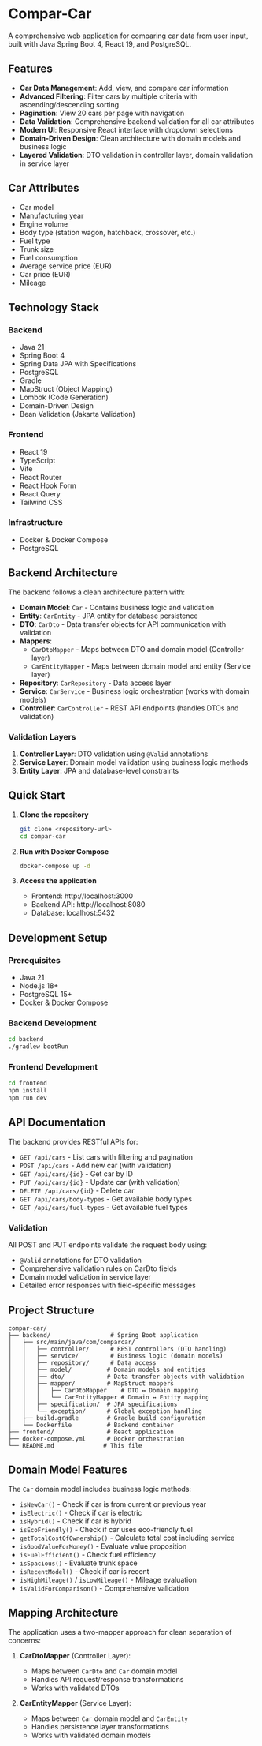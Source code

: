 # Compar-Car

A comprehensive web application for comparing car data from user input, built with Java Spring Boot 4, React 19, and PostgreSQL.

## Features

- **Car Data Management**: Add, view, and compare car information
- **Advanced Filtering**: Filter cars by multiple criteria with ascending/descending sorting
- **Pagination**: View 20 cars per page with navigation
- **Data Validation**: Comprehensive backend validation for all car attributes
- **Modern UI**: Responsive React interface with dropdown selections
- **Domain-Driven Design**: Clean architecture with domain models and business logic
- **Layered Validation**: DTO validation in controller layer, domain validation in service layer

## Car Attributes

- Car model
- Manufacturing year
- Engine volume
- Body type (station wagon, hatchback, crossover, etc.)
- Fuel type
- Trunk size
- Fuel consumption
- Average service price (EUR)
- Car price (EUR)
- Mileage

## Technology Stack

### Backend
- Java 21
- Spring Boot 4
- Spring Data JPA with Specifications
- PostgreSQL
- Gradle
- MapStruct (Object Mapping)
- Lombok (Code Generation)
- Domain-Driven Design
- Bean Validation (Jakarta Validation)

### Frontend
- React 19
- TypeScript
- Vite
- React Router
- React Hook Form
- React Query
- Tailwind CSS

### Infrastructure
- Docker & Docker Compose
- PostgreSQL

## Backend Architecture

The backend follows a clean architecture pattern with:

- **Domain Model**: `Car` - Contains business logic and validation
- **Entity**: `CarEntity` - JPA entity for database persistence
- **DTO**: `CarDto` - Data transfer objects for API communication with validation
- **Mappers**: 
  - `CarDtoMapper` - Maps between DTO and domain model (Controller layer)
  - `CarEntityMapper` - Maps between domain model and entity (Service layer)
- **Repository**: `CarRepository` - Data access layer
- **Service**: `CarService` - Business logic orchestration (works with domain models)
- **Controller**: `CarController` - REST API endpoints (handles DTOs and validation)

### Validation Layers

1. **Controller Layer**: DTO validation using `@Valid` annotations
2. **Service Layer**: Domain model validation using business logic methods
3. **Entity Layer**: JPA and database-level constraints

## Quick Start

1. **Clone the repository**
   ```bash
   git clone <repository-url>
   cd compar-car
   ```

2. **Run with Docker Compose**
   ```bash
   docker-compose up -d
   ```

3. **Access the application**
   - Frontend: http://localhost:3000
   - Backend API: http://localhost:8080
   - Database: localhost:5432

## Development Setup

### Prerequisites
- Java 21
- Node.js 18+
- PostgreSQL 15+
- Docker & Docker Compose

### Backend Development
```bash
cd backend
./gradlew bootRun
```

### Frontend Development
```bash
cd frontend
npm install
npm run dev
```

## API Documentation

The backend provides RESTful APIs for:
- `GET /api/cars` - List cars with filtering and pagination
- `POST /api/cars` - Add new car (with validation)
- `GET /api/cars/{id}` - Get car by ID
- `PUT /api/cars/{id}` - Update car (with validation)
- `DELETE /api/cars/{id}` - Delete car
- `GET /api/cars/body-types` - Get available body types
- `GET /api/cars/fuel-types` - Get available fuel types

### Validation

All POST and PUT endpoints validate the request body using:
- `@Valid` annotations for DTO validation
- Comprehensive validation rules on CarDto fields
- Domain model validation in service layer
- Detailed error responses with field-specific messages

## Project Structure

```
compar-car/
├── backend/                 # Spring Boot application
│   ├── src/main/java/com/comparcar/
│   │   ├── controller/      # REST controllers (DTO handling)
│   │   ├── service/         # Business logic (domain models)
│   │   ├── repository/      # Data access
│   │   ├── model/          # Domain models and entities
│   │   ├── dto/            # Data transfer objects with validation
│   │   ├── mapper/         # MapStruct mappers
│   │   │   ├── CarDtoMapper    # DTO ↔ Domain mapping
│   │   │   └── CarEntityMapper # Domain ↔ Entity mapping
│   │   ├── specification/  # JPA specifications
│   │   └── exception/      # Global exception handling
│   ├── build.gradle        # Gradle build configuration
│   └── Dockerfile          # Backend container
├── frontend/               # React application
├── docker-compose.yml      # Docker orchestration
└── README.md              # This file
```

## Domain Model Features

The `Car` domain model includes business logic methods:
- `isNewCar()` - Check if car is from current or previous year
- `isElectric()` - Check if car is electric
- `isHybrid()` - Check if car is hybrid
- `isEcoFriendly()` - Check if car uses eco-friendly fuel
- `getTotalCostOfOwnership()` - Calculate total cost including service
- `isGoodValueForMoney()` - Evaluate value proposition
- `isFuelEfficient()` - Check fuel efficiency
- `isSpacious()` - Evaluate trunk space
- `isRecentModel()` - Check if car is recent
- `isHighMileage()` / `isLowMileage()` - Mileage evaluation
- `isValidForComparison()` - Comprehensive validation

## Mapping Architecture

The application uses a two-mapper approach for clean separation of concerns:

1. **CarDtoMapper** (Controller Layer):
   - Maps between `CarDto` and `Car` domain model
   - Handles API request/response transformations
   - Works with validated DTOs

2. **CarEntityMapper** (Service Layer):
   - Maps between `Car` domain model and `CarEntity`
   - Handles persistence layer transformations
   - Works with validated domain models
